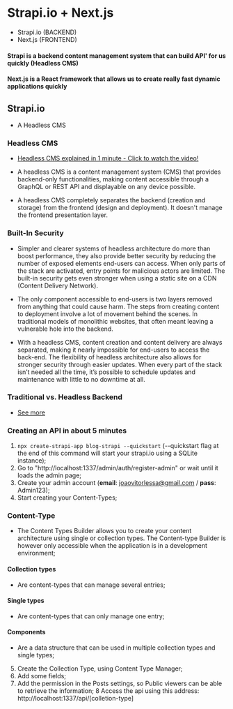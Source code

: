 # Strapi.io + Next.js
- Strapi.io (BACKEND)
- Next.js (FRONTEND)

#### Strapi is a backend content management system that can build API' for us quickly (Headless CMS)
#### Next.js is a React framework that allows us to create really fast dynamic applications quickly

## Strapi.io
- A Headless CMS
### Headless CMS
- [Headless CMS explained in 1 minute - Click to watch the video!](https://youtu.be/-Uor3I0n_vQ)

- A headless CMS is a content management system (CMS) that provides backend-only functionalities, making content accessible through a GraphQL or REST API and displayable on any device possible.

- A headless CMS completely separates the backend (creation and storage) from the frontend (design and deployment). It doesn't manage the frontend presentation layer.

### Built-In Security
- Simpler and clearer systems of headless architecture do more than boost performance, they also provide better security by reducing the number of exposed elements end-users can access. When only parts of the stack are activated, entry points for malicious actors are limited. The built-in security gets even stronger when using a static site on a CDN (Content Delivery Network).

- The only component accessible to end-users is two layers removed from anything that could cause harm. The steps from creating content to deployment involve a lot of movement behind the scenes. In traditional models of monolithic websites, that often meant leaving a vulnerable hole into the backend.

- With a headless CMS, content creation and content delivery are always separated, making it nearly impossible for end-users to access the back-end. The flexibility of headless architecture also allows for stronger security through easier updates. When every part of the stack isn’t needed all the time, it’s possible to schedule updates and maintenance with little to no downtime at all.
### Traditional vs. Headless Backend
- [See more](https://strapi.io/blog/traditional-vs-headless-cms-a-comparison?utm_source=devto&utm_medium=post&utm_campaign=blog)
### Creating an API in about 5 minutes
1. ```npx create-strapi-app blog-strapi --quickstart``` (--quickstart flag at the end of this command will start your strapi.io using a SQLite instance);
2. Go to "http://localhost:1337/admin/auth/register-admin" or wait until it loads the admin page;
3. Create your admin account (**email**: joaovitorlessa@gmail.com / **pass**: Admin123);
4. Start creating your Content-Types;

### Content-Type
- The Content Types Builder allows you to create your content architecture using single or collection types. 
The Content-type Builder is however only accessible when the application is in a development environment;

#### Collection types
- Are content-types that can manage several entries;

#### Single types
- Are content-types that can only manage one entry;

#### Components
- Are a data structure that can be used in multiple collection types and single types;

5. Create the Collection Type, using Content Type Manager;
6. Add some fields;
7. Add the permission in the Posts settings, so Public viewers can be able to retrieve the information;
8 Access the api using this address: http://localhost:1337/api/[colletion-type]